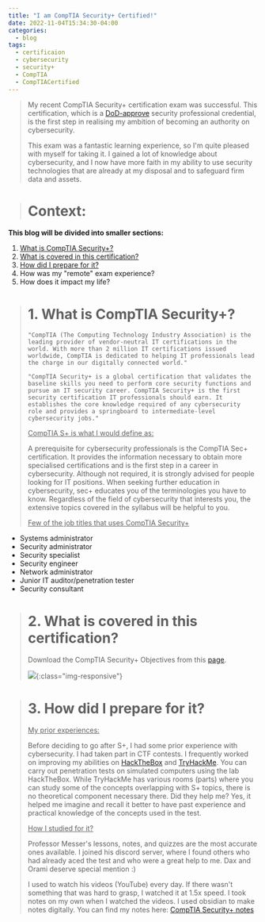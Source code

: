 ```yaml
---
title: "I am CompTIA Security+ Certified!"
date: 2022-11-04T15:34:30-04:00
categories:
  - blog
tags:
  - certificaion
  - cybersecurity
  - security+
  - CompTIA
  - CompTIACertified
---
```


> My recent CompTIA Security+ certification exam was successful. This certification, which is a [DoD-approve](https://public.cyber.mil/cw/cwmp/dod-approved-8570-baseline-certifications/) security professional credential, is the first step in realising my ambition of becoming an authority on cybersecurity.
>
> This exam was a fantastic learning experience, so I'm quite pleased with myself for taking it. I gained a lot of knowledge about cybersecurity, and I now have more faith in my ability to use security technologies that are already at my disposal and to safeguard firm data and assets.

># Context:
**This blog will be divided into smaller sections:**
1. [What is CompTIA Security+?](https://aryan7tiwary.github.io/blog/I-passed-sec+/#1-what-is-comptia-security)
2. [What is covered in this certification?](https://aryan7tiwary.github.io/blog/I-passed-sec+/#2-what-is-covered-in-this-certification)
3. [How did I prepare for it?](http://aryan7tiwary.github.io/blog/I-passed-sec+/#3-how-did-i-prepare-for-it)
4. How was my "remote" exam experience?
5. How does it impact my life?

># 1. What is CompTIA Security+?
>
>`"CompTIA (The Computing Technology Industry Association) is the leading provider of vendor-neutral IT certifications in the world. With more than 2 million IT certifications issued worldwide, CompTIA is dedicated to helping IT professionals lead the charge in our digitally connected world."`
>
>`"CompTIA Security+ is a global certification that validates the baseline skills you need to perform core security functions and pursue an IT security career. CompTIA Security+ is the first security certification IT professionals should earn. It establishes the core knowledge required of any cybersecurity role and provides a springboard to intermediate-level cybersecurity jobs."`
>
><u>CompTIA S+ is what I would define as:</u>
>
> A prerequisite for cybersecurity professionals is the CompTIA Sec+ certification. It provides the information necessary to obtain more specialised certifications and is the first step in a career in cybersecurity. Although not required, it is strongly advised for people looking for IT positions. When seeking further education in cybersecurity, sec+ educates you of the terminologies you have to know. Regardless of the field of cybersecurity that interests you, the extensive topics covered in the syllabus will be helpful to you.
>
> <u>Few of the job titles that uses CompTIA Security+</u>
- Systems administrator
- Security administrator
- Security specialist
- Security engineer
- Network administrator
- Junior IT auditor/penetration tester
- Security consultant

># 2. What is covered in this certification?
>
> Download the CompTIA Security+ Objectives from this [page](https://comptiacdn.azureedge.net/webcontent/docs/default-source/exam-objectives/comptia-security-sy0-601-exam-objectives-(2-0).pdf).
>
>![](https://i.imgur.com/sie9Kpn.png){:class="img-responsive"}

># 3. How did I prepare for it?
>
><u>My prior experiences:</u>
>
>Before deciding to go after S+, I had some prior experience with cybersecurity. I had taken part in CTF contests. I frequently worked on improving my abilities on [HackTheBox](https://www.hackthebox.com/) and [TryHackMe](https://tryhackme.com/). You can carry out penetration tests on simulated computers using the lab HackTheBox. While TryHackMe has various rooms (parts) where you can study some of the concepts overlapping with S+ topics, there is no theoretical component necessary there. Did they help me? Yes, it helped me imagine and recall it better to have past experience and practical knowledge of the concepts used in the test.
>
>
><u>How I studied for it?</u>
>
>Professor Messer's lessons, notes, and quizzes are the most accurate ones available. I joined his discord server, where I found others who had already aced the test and who were a great help to me. Dax and Orami deserve special mention :)
>
>
>I used to watch his videos (YouTube) every day. If there wasn't something that was hard to grasp, I watched it at 1.5x speed. I took notes on my own when I watched the videos. I used obsidian to make notes digitally.
You can find my notes here: [CompTIA Security+ notes](https://aryan7tiwary.gitbook.io/comptia-security+/)


